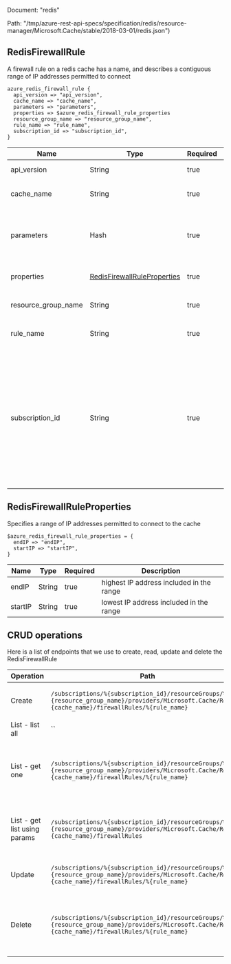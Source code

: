 Document: "redis"


Path: "/tmp/azure-rest-api-specs/specification/redis/resource-manager/Microsoft.Cache/stable/2018-03-01/redis.json")

## RedisFirewallRule

A firewall rule on a redis cache has a name, and describes a contiguous range of IP addresses permitted to connect

```puppet
azure_redis_firewall_rule {
  api_version => "api_version",
  cache_name => "cache_name",
  parameters => "parameters",
  properties => $azure_redis_firewall_rule_properties
  resource_group_name => "resource_group_name",
  rule_name => "rule_name",
  subscription_id => "subscription_id",
}
```

| Name        | Type           | Required       | Description       |
| ------------- | ------------- | ------------- | ------------- |
|api_version | String | true | Client Api Version. |
|cache_name | String | true | The name of the Redis cache. |
|parameters | Hash | true | Parameters supplied to the create or update redis firewall rule operation. |
|properties | [RedisFirewallRuleProperties](#redisfirewallruleproperties) | true | redis cache firewall rule properties |
|resource_group_name | String | true | The name of the resource group. |
|rule_name | String | true | The name of the firewall rule. |
|subscription_id | String | true | Gets subscription credentials which uniquely identify the Microsoft Azure subscription. The subscription ID forms part of the URI for every service call. |
        
## RedisFirewallRuleProperties

Specifies a range of IP addresses permitted to connect to the cache

```puppet
$azure_redis_firewall_rule_properties = {
  endIP => "endIP",
  startIP => "startIP",
}
```

| Name        | Type           | Required       | Description       |
| ------------- | ------------- | ------------- | ------------- |
|endIP | String | true | highest IP address included in the range |
|startIP | String | true | lowest IP address included in the range |



## CRUD operations

Here is a list of endpoints that we use to create, read, update and delete the RedisFirewallRule

| Operation | Path | Verb | Description | OperationID |
| ------------- | ------------- | ------------- | ------------- | ------------- |
|Create|`/subscriptions/%{subscription_id}/resourceGroups/%{resource_group_name}/providers/Microsoft.Cache/Redis/%{cache_name}/firewallRules/%{rule_name}`|Put|Create or update a redis cache firewall rule|FirewallRules_CreateOrUpdate|
|List - list all|``||||
|List - get one|`/subscriptions/%{subscription_id}/resourceGroups/%{resource_group_name}/providers/Microsoft.Cache/Redis/%{cache_name}/firewallRules/%{rule_name}`|Get|Gets a single firewall rule in a specified redis cache.|FirewallRules_Get|
|List - get list using params|`/subscriptions/%{subscription_id}/resourceGroups/%{resource_group_name}/providers/Microsoft.Cache/Redis/%{cache_name}/firewallRules`|Get|Gets all firewall rules in the specified redis cache.|FirewallRules_ListByRedisResource|
|Update|`/subscriptions/%{subscription_id}/resourceGroups/%{resource_group_name}/providers/Microsoft.Cache/Redis/%{cache_name}/firewallRules/%{rule_name}`|Put|Create or update a redis cache firewall rule|FirewallRules_CreateOrUpdate|
|Delete|`/subscriptions/%{subscription_id}/resourceGroups/%{resource_group_name}/providers/Microsoft.Cache/Redis/%{cache_name}/firewallRules/%{rule_name}`|Delete|Deletes a single firewall rule in a specified redis cache.|FirewallRules_Delete|
